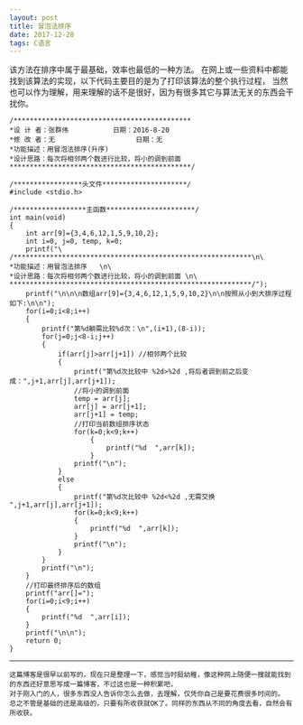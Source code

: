 ```yaml
---
layout: post
title: 冒泡法排序
date: 2017-12-28
tags: C语言
---
```


该方法在排序中属于最基础，效率也最低的一种方法。
在网上或一些资料中都能找到该算法的实现，以下代码主要目的是为了打印该算法的整个执行过程，
当然也可以作为理解，用来理解的话不是很好，因为有很多其它与算法无关的东西会干扰你。

```
/********************************************
*设 计 者：张群伟			 日期：2016-8-20 
*修 改 者：无                    日期：无
*功能描述：用冒泡法排序(升序) 
*设计思路：每次将相邻两个数进行比较，将小的调到前面 
*********************************************/

/*****************头文件*********************/
#include <stdio.h>

/******************主函数**********************/
int main(void)
{
	int arr[9]={3,4,6,12,1,5,9,10,2};
	int i=0, j=0, temp, k=0;
	printf("\
/***********************************************************\n\
*功能描述：用冒泡法排序   \n\
*设计思路：每次将相邻两个数进行比较，将小的调到前面 \n\
************************************************************/");
	printf("\n\n\n数组arr[9]={3,4,6,12,1,5,9,10,2}\n\n按照从小到大排序过程如下:\n\n");
	for(i=0;i<8;i++)
	{
		printf("第%d躺需比较%d次：\n",(i+1),(8-i));
		for(j=0;j<8-i;j++)
		{
			if(arr[j]>arr[j+1]) //相邻两个比较 
			{
				printf("第%d次比较中 %2d>%2d ,将后者调到前之后变成：",j+1,arr[j],arr[j+1]); 
				//将小的调到前面 
				temp = arr[j];
				arr[j] = arr[j+1];
				arr[j+1] = temp;
				//打印当前数组排序状态 
				for(k=0;k<9;k++)
					{
						printf("%d  ",arr[k]);
					}
				printf("\n");
			}
			else
			{
				printf("第%d次比较中 %2d<%2d ,无需交换              ",j+1,arr[j],arr[j+1]);
				for(k=0;k<9;k++)
				{
					printf("%d  ",arr[k]);
				}
				printf("\n");		
			}	
		}
		printf("\n");
	}
	//打印最终排序后的数组 
	printf("arr[]=");
	for(i=0;i<9;i++)
	{
		printf("%d  ",arr[i]);
	}
	printf("\n\n");
	return 0;
}
```

-----------------------------------------------------------------------------------   

    这篇博客是很早以前写的，现在只是整理一下，感觉当时挺幼稚，像这种网上随便一搜就能找到的东西还好意思写成一篇博客，不过这也是一种积累吧，
    对于刚入门的人，很多东西没人告诉你怎么去做，去理解，仅凭你自己是要花费很多时间的。
    总之不管是基础的还是高级的，只要有所收获就OK了。同样的东西从不同的角度去看，自然会有所收获。


